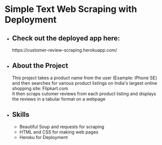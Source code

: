 <h1> Simple Text Web Scraping with Deployment </h1>
<ul>
<li><h2>Check out the deployed app here:</h2></li> 
https://customer-review-scraping.herokuapp.com/
<li><h2>About the Project</h2></li> 
<p>This project takes a product name from the user (Example: iPhone SE) and then searches for various product
listings on India's largest online shopping site: Flipkart.com<br>
It then scraps cutomer reviews from each product listing and displays the reviews in a tabular 
format on a webpage</p>   
<li><h2>Skills</h2></li> 
<ul>
    <li> Beautiful Soup and requests for scraping</li>
    <li> HTML and CSS for making web pages</li>
    <li> Heroku for Deployment</li>
</ul>    
</ul>
